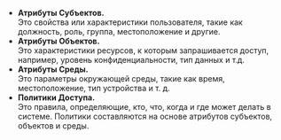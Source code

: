 
- **Атрибуты Субъектов.**<br>Это свойства или характеристики пользователя, такие как должность, роль, группа, местоположение и другие.
- **Атрибуты Объектов.**<br>Это характеристики ресурсов, к которым запрашивается доступ, например, уровень конфиденциальности, тип данных и т.д.
- **Атрибуты Среды.**<br>Это параметры окружающей среды, такие как время, местоположение, тип устройства и т. д.
- **Политики Доступа.**<br>Это правила, определяющие, кто, что, когда и где может делать в системе. Политики составляются на основе атрибутов субъектов, объектов и среды.
